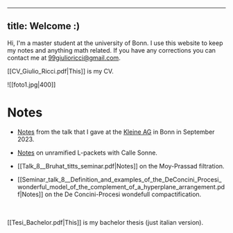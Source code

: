 

---
title: Welcome :)
---

Hi, I'm a master student at the university of Bonn. I use this website to keep my notes and anything math related. If you have any corrections you can contact me at 99giulioricci@gmail.com.

[[CV_Giulio_Ricci.pdf|This]] is my CV.

![[foto1.jpg|400]]


# Notes

- [Notes](https://www.overleaf.com/read/zhmcpysggvwq#24cd7f) from the talk that I gave at the [Kleine AG](https://tommanopulo.com/kleine-ag-september-2023-modularity-lifting-theorems/) in Bonn in September 2023.

- [Notes](https://www.overleaf.com/read/fjxwxvdwpkgn#62d24f) on unramified L-packets with Calle Sonne.

- [[Talk_8__Bruhat_titts_seminar.pdf|Notes]] on the Moy-Prassad filtration.

- [[Seminar_talk_8__Definition_and_examples_of_the_DeConcini_Procesi_wonderful_model_of_the_complement_of_a_hyperplane_arrangement.pdf|Notes]] on the De Concini-Procesi wondefull compactification.


\
\
[[Tesi_Bachelor.pdf|This]] is my bachelor thesis (just italian version).
